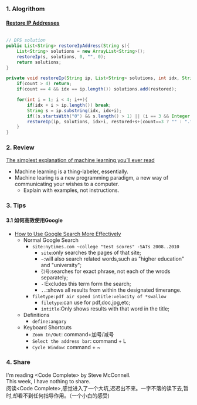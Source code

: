 ### 1. Alogrithom
#### [Restore IP Addresses](https://leetcode.com/problems/restore-ip-addresses/description/)

```java

// DFS solution
public List<String> restoreIpAddress(String s){
    List<String> solutions = new ArrayList<String>();
    restoreIp(s, solutions, 0, "", 0);
    return solutions;
}

private void restoreIp(String ip, List<String> solutions, int idx, String restored, int count){
    if(count > 4) return;
    if(count == 4 && idx == ip.length()) solutions.add(restored);

    for(int i = 1; i < 4; i++){
        if(idx + i > ip.length()) break;
        String s = ip.substring(idx, idx+i);
        if((s.startsWith("0") && s.length() > 1) || (i == 3 && Integer.parseInt(s) >= 256)) continue;
        restoreIp(ip, solutions, idx+i, restored+s+(count==3 ? "" : "."), count + 1);
    }
}
```

### 2. Review

[The simplest explanation of machine learning you’ll ever read](https://hackernoon.com/the-simplest-explanation-of-machine-learning-youll-ever-read-bebc0700047c)

- Machine learning is a thing-labeler, essentially.
- Machine learing is a new programming paradigm, a new way of communicating your wishes to a computer.
    - Explain with examples, not instructions.


### 3. Tips
#### 3.1 如何高效使用Google
- [How to Use Google Search More Effectively](https://mashable.com/2011/11/24/google-search-infographic/#j6Z5GDKXqGqV)
    - Normal Google Search
        - `site:nytimes.com ~college "test scores" -SATs 2008..2010`
            - `site`:only searches the pages of that site;
            - `~`:will also search related words,such as "higher education" and "university";
            - `引号`:searches for exact phrase, not each of the wrods separately;
            - `-`:Excludes this term form the search;
            - `..`:shows all results from within the designated timerange.
        - `filetype:pdf air speed intitle:velocity of *swallow`
            - `filetype`:can use for pdf,doc,jpg,etc;
            - `intitle`:Only shows results with that word in the title;
    - Definitions
        - `define:angary`
    - Keyboard Shortcuts
        - `Zoom In/Out`: command+加号/减号
        - `Select the address bar`: command + L
        - `Cycle Window`: command + ~

### 4. Share
I'm reading \<Code Complete\> by Steve McConnell.<br/>
This week, I have nothing to share.<br/>
阅读\<Code Complete\>,感觉进入了一个大坑,迟迟出不来。一字不落的读下去,暂时,却看不到任何指导作用。（一个小白的感受)

<br/>
